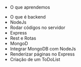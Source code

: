* O que aprendemos

- O que é backend
- NodeJs
- Rodar códigos no servidor
- Express
- Rest e Rotas
- MongoD
- Integrar MongoDB com NodeJs
- Renderizar páginas no Express
- Criação de um ToDoList
